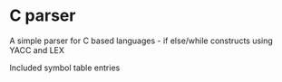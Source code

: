 # C parser
A simple parser for C based languages - if else/while constructs
using YACC and LEX

Included symbol table entries
